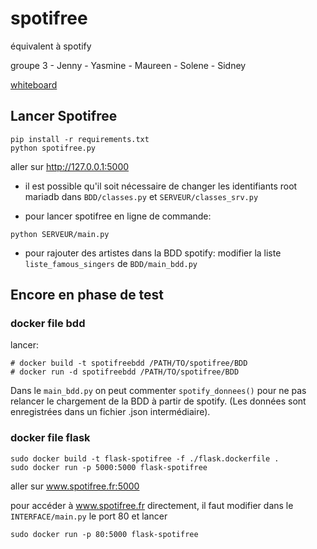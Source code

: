 # spotifree
équivalent à spotify

groupe 3  - Jenny  - Yasmine - Maureen - Solene - Sidney

<a href="https://whiteboard.office.com/me/whiteboards/p/c3BvOmh0dHBzOi8vbGFib20yaWZvcm1hdGlvbi1teS5zaGFyZXBvaW50LmNvbS9wZXJzb25hbC9zaWRuZXlfc2FsZXNfbGFib20yaWZvcm1hdGlvbl9mcg%3D%3D/b!UmOdbVgs7E66p-9vWgpBmBfbhuBxV-JGoc9vj0Kp2jfj8XDvg7ZRS5ufKngpVHMl/015BLRSVBQFIEXHSRL65C2MVH2ROJP6DZC">whiteboard</a>

<h2>Lancer Spotifree</h2>

```
pip install -r requirements.txt
python spotifree.py
```

aller sur <a href='http://127.0.0.1:5000/'>http://127.0.0.1:5000</a>

- il est possible qu'il soit nécessaire de changer les identifiants root mariadb dans <code>BDD/classes.py</code> et <code>SERVEUR/classes_srv.py</code>

- pour lancer spotifree en ligne de commande:

```
python SERVEUR/main.py
```

- pour rajouter des artistes dans la BDD spotify: modifier la liste <code>liste_famous_singers</code> de <code>BDD/main_bdd.py</code>

<h2>Encore en phase de test</h2>
<h3>docker file bdd</h3>
lancer:

```
# docker build -t spotifreebdd /PATH/TO/spotifree/BDD
# docker run -d spotifreebdd /PATH/TO/spotifree/BDD
```

Dans le <code>main_bdd.py</code> on peut commenter <code>spotify_donnees()</code> pour ne pas relancer le chargement de la BDD à partir de spotify. (Les données sont enregistrées dans un fichier .json intermédiaire).


<h3>docker file flask</h3>

```
sudo docker build -t flask-spotifree -f ./flask.dockerfile .
sudo docker run -p 5000:5000 flask-spotifree
```

aller sur <a href="www.spotifree.fr:5000">www.spotifree.fr:5000</a>

pour accéder à www.spotifree.fr directement, il faut modifier dans le <code>INTERFACE/main.py</code> le port 80 et lancer

```
sudo docker run -p 80:5000 flask-spotifree
```